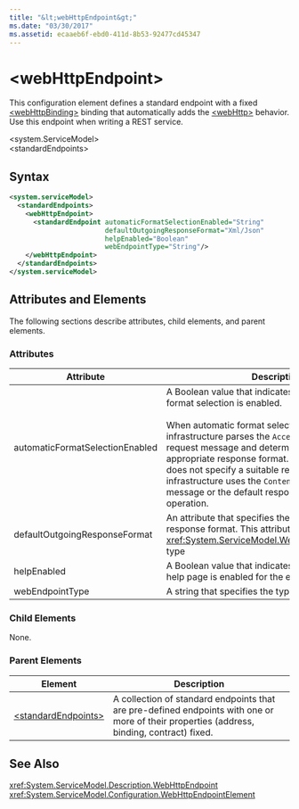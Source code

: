 ```yaml
---
title: "&lt;webHttpEndpoint&gt;"
ms.date: "03/30/2017"
ms.assetid: ecaaeb6f-ebd0-411d-8b53-92477cd45347
---
```

# &lt;webHttpEndpoint&gt;
This configuration element defines a standard endpoint with a fixed [\<webHttpBinding>](../../../../../docs/framework/configure-apps/file-schema/wcf/webhttpbinding.md) binding that automatically adds the [\<webHttp>](../../../../../docs/framework/configure-apps/file-schema/wcf/webhttp.md) behavior. Use this endpoint when writing a REST service.  
  
\<system.ServiceModel>  
\<standardEndpoints>  
  
## Syntax  
  
```xml  
<system.serviceModel>  
  <standardEndpoints>
    <webHttpEndpoint>
      <standardEndpoint automaticFormatSelectionEnabled="String" 
                        defaultOutgoingResponseFormat="Xml/Json" 
                        helpEnabled="Boolean" 
                        webEndpointType="String"/>
    </webHttpEndpoint>
  </standardEndpoints>  
</system.serviceModel>  
```  
  
## Attributes and Elements  
 The following sections describe attributes, child elements, and parent elements.  
  
### Attributes  
  
|Attribute|Description|  
|---------------|-----------------|  
|automaticFormatSelectionEnabled|A Boolean value that indicates whether automatic format selection is enabled.<br /><br /> When automatic format selection is enabled, the infrastructure parses the `Accept` header of the request message and determines the most appropriate response format. If the `Accept` header does not specify a suitable response format, the infrastructure uses the `Content-Type` of the request message or the default response format of the operation.|  
|defaultOutgoingResponseFormat|An attribute that specifies the default outgoing response format. This attribute is of the <xref:System.ServiceModel.Web.WebMessageFormat> type|  
|helpEnabled|A Boolean value that indicates whether the HTTP help page is enabled for the endpoint.|  
|webEndpointType|A string that specifies the type of the endpoint.|  
  
### Child Elements  
 None.  
  
### Parent Elements  
  
|Element|Description|  
|-------------|-----------------|  
|[\<standardEndpoints>](../../../../../docs/framework/configure-apps/file-schema/wcf/standardendpoints.md)|A collection of standard endpoints that are pre-defined endpoints with one or more of their properties (address, binding, contract) fixed.|  
  
## See Also  
 <xref:System.ServiceModel.Description.WebHttpEndpoint>  
 <xref:System.ServiceModel.Configuration.WebHttpEndpointElement>
